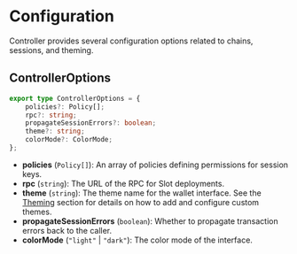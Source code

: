 # Configuration

Controller provides several configuration options related to chains, sessions, and theming.

## ControllerOptions

```typescript
export type ControllerOptions = {
    policies?: Policy[];
    rpc?: string;
    propagateSessionErrors?: boolean;
    theme?: string;
    colorMode?: ColorMode;
};
```

-   **policies** (`Policy[]`): An array of policies defining permissions for session keys.
-   **rpc** (`string`): The URL of the RPC for Slot deployments.
-   **theme** (`string`): The theme name for the wallet interface. See the [Theming](./theming.md) section for details on how to add and configure custom themes.
-   **propagateSessionErrors** (`boolean`): Whether to propagate transaction errors back to the caller.
-   **colorMode** (`"light"` \| `"dark"`): The color mode of the interface.
